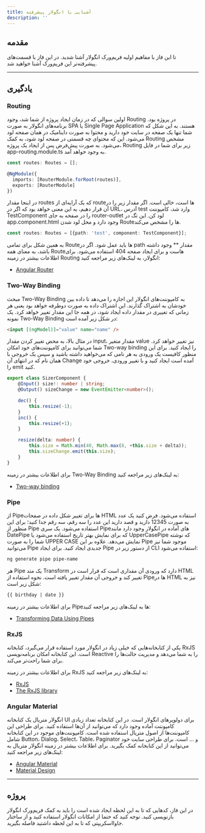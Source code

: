 ```yaml
---
title: آشنایی با انگولار پیشرفته
description: ''
---
```


## مقدمه

تا این فاز با مفاهیم اولیه فریم‌ورک انگولار آشنا شدید. در این فاز با قسمت‌های پیشرفته‌تر این فریم‌ورک آشنا خواهید شد.

---

## یادگیری

### Routing

اولین سوالی که در زمان ایجاد پروژه از شما شد، وجود Routing در پروژه بود. برنامه‌های انگولار به صورت SPA یا Single Page Application هستند. به این شکل که شما تنها یک صفحه در سایت خود دارید و محتوا به صورت داینامیک در همان صفحه لود می‌شود. این که محتوای چه قسمتی در صفحه لود شود، به کمک Routing مشخص می‌شود. به صورت پیش‌فرض پس از ایجاد یک پروژه، Routing زیر برای شما در فایل app-routing.module.ts به وجود خواهد آمد.

```typescript
const routes: Routes = [];

@NgModule({
  imports: [RouterModule.forRoot(routes)],
  exports: [RouterModule]
})

```

در اینجا مقدار routes که یک آرایه‌ای از routeها است، خالی است. اگر مقدار زیر را در آن قرار دهیم، به این معنی خواهد بود که اگر در URL، آدرس test وارد شد، کامپوننت TestComponent را در صفحه به جای router-outlet لود کن. این تگ در app.component.html وجود دارد و محل لود شدن Routeها را مشخص می‌کند.

```typescript
const routes: Routes = [{path: 'test', component: TestComponent}];
```

به همین شکل برای تمامی Routeها باید عمل شود. اگر در path مقدار \*\* وجود داشته باشد، به معنای همه Routeهاست و برای ایجاد صفحه 404 استفاده می‌شود. برای اطلاعات بیشتر در زمینه Routing انگولار، به لینک‌های زیر مراجعه کنید:

-   [Angular Router](https://angular.io/guide/router)

### Two-Way Binding

مبحث Two-Way Binding به کامپوننت‌های انگولار این اجازه را می‌دهد تا داده بین خودشان به اشتراک گذارند. این اشتراک داده به صورت دوطرفه خواهد بود یعنی هر زمانی که تغییری در مقدار داده ایجاد شود، در همه جا این مقدار تغییر خواهد کرد. یک نمونه Two-Way Binding در شکل زیر آمده است:

```html
<input [(ngModel)]="value" name="name" />
```

در مثال بالا، به محض تغییر کردن مقدار input، مقدار متغیر value نیز تغییر خواهد کرد. شما می‌توانید برای کامپوننت‌های خود امکان Two-way binding را ایجاد کنید. برای این منظور کافیست یک ورودی به هر نامی که می‌خواهید داشته باشید و سپس یک خروجی با همان نام که در انتهای آن Change آمده است ایجاد کنید و با تغییر ورودی، خروجی خود را emit کنید.

```typescript
export class SizerComponent {
    @Input() size!: number | string;
    @Output() sizeChange = new EventEmitter<number>();

    dec() {
        this.resize(-1);
    }
    inc() {
        this.resize(+1);
    }

    resize(delta: number) {
        this.size = Math.min(40, Math.max(8, +this.size + delta));
        this.sizeChange.emit(this.size);
    }
}
```

برای اطلاعات بیشتر در زمینه Two-Way Binding به لینک‌های زیر مراجعه کنید:

-   [Two-way binding](https://angular.io/guide/two-way-binding)

### Pipe

از Pipeها برای تغییر شکل داده در صفحات HTML استفاده می‌شود. فرض کنید یک عدد به صورت 12345 دارید و قصد دارید این عدد را سه رقم، سه رقم جدا کنید؛ برای این منظور از Pipe استفاده می‌شود. یک سری Pipeهای آماده در انگولار وجود دارد مانند DatePipe که برای نمایش بهتر تاریخ استفاده می‌شود یا UpperCasePipe که نوشته شما را به صورت UPPER CASE نمایش می‌دهد. علاوه بر این Pipe موجود شما نیز می‌توانید Pipe جدیدی ایجاد کنید. برای ایجاد Pipe از دستور زیر در CLI استفاده می‌شود:

```bash
ng generate pipe pipe-name
```

هر Pipe یک متد Transform دارد که ورودی آن مقداری است که قرار است در HTML تغییر کند و خروجی آن مقدار تغییر یافته است. نحوه استفاده از Pipeها در HTML نیز به شکل زیر است:

```html
{{ birthday | date }}
```

برای اطلاعات بیشتر در زمینه Pipeها به لینک‌های زیر مراجعه کنید:

-   [Transforming Data Using Pipes](https://angular.io/guide/pipes)

### RxJS

یکی از کتابخانه‌هایی که خیلی زیاد در انگولار مورد استفاده قرار می‌گیرد، کتابخانه RxJS است. این کتابخانه امکان برنامه‌نویسی Reactive را به شما می‌دهد و مدیریت حالت‌ها را برای شما راحت‌تر می‌کند.

برای اطلاعات بیشتر در زمینه RxJS به لینک‌های زیر مراجعه کنید:

-   [RxJS](https://rxjs.dev/)
-   [The RxJS library](https://angular.io/guide/rx-library)

### Angular Material

انگولار متریال یک کتابخانه UI برای دولوپرهای انگولار است. در این کتابخانه تعداد زیادی کامپوننت‌ آماده وجود دارد که می‌توانید از آن‌ها استفاده کنید. برای طراحی این کامپوننت‌ها از اصول متریال استفاده شده است. کامپوننت‌های موجود در این کتابخانه شامل Button، Dialog، Select، Table، Paginator و ... است. برای طراحی سایت خود می‌توانید از این کتابخانه کمک بگیرید. برای اطلاعات بیشتر در زمینه انگولار متریال به لینک‌های زیر مراجعه کنید:

-   [Angular Material](https://material.angular.io/)
-   [Material Design](https://material.io/)

---

## پروژه

در این فاز، کدهایی که تا به این لحظه ایجاد شده است را باید به کمک فریم‌ورک انگولار بازنویسی کنید. توجه کنید که حتما از امکانات انگولار استفاده کنید و از ساختار جاوااسکریپتی که تا به این لحظه داشتید فاصله بگیرید.
